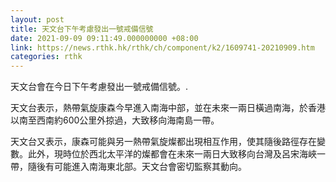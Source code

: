 ```yaml
---
layout: post
title: 天文台下午考慮發出一號戒備信號
date: 2021-09-09 09:11:49.000000000 +08:00
link: https://news.rthk.hk/rthk/ch/component/k2/1609741-20210909.htm
categories: rthk
---
```


天文台會在今日下午考慮發出一號戒備信號。.

天文台表示，熱帶氣旋康森今早進入南海中部，並在未來一兩日橫過南海，於香港以南至西南約600公里外掠過，大致移向海南島一帶。

天文台又表示，康森可能與另一熱帶氣旋燦都出現相互作用，使其隨後路徑存在變數。此外，現時位於西北太平洋的燦都會在未來一兩日大致移向台灣及呂宋海峽一帶，隨後有可能進入南海東北部。天文台會密切監察其動向。
